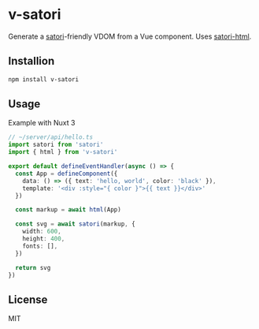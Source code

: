 # v-satori

Generate a [satori](https://github.com/vercel/satori)-friendly VDOM from a Vue component. Uses [satori-html](https://github.com/natemoo-re/satori-html).

## Installion

```bash
npm install v-satori
```

## Usage

Example with Nuxt 3

```ts
// ~/server/api/hello.ts
import satori from 'satori'
import { html } from 'v-satori'

export default defineEventHandler(async () => {
  const App = defineComponent({
    data: () => ({ text: 'hello, world', color: 'black' }),
    template: '<div :style="{ color }">{{ text }}</div>'
  })

  const markup = await html(App)

  const svg = await satori(markup, {
    width: 600,
    height: 400,
    fonts: [],
  })

  return svg
})
```

## License

MIT
